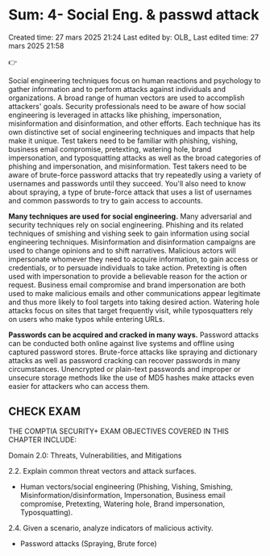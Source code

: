 # Sum: 4- Social Eng. & passwd attack

Created time: 27 mars 2025 21:24
Last edited by: OLB_
Last edited time: 27 mars 2025 21:58

<aside>
👉

Social engineering techniques focus on human reactions and
psychology to gather information and to perform attacks against
individuals and organizations. A broad range of human vectors are
used to accomplish attackers' goals.
Security professionals need to be aware of how social engineering is
leveraged in attacks like phishing, impersonation, misinformation and
disinformation, and other efforts. Each technique has its own
distinctive set of social engineering techniques and impacts that help
make it unique. Test takers need to be familiar with phishing, vishing,
business email compromise, pretexting, watering hole, brand
impersonation, and typosquatting attacks as well as the broad
categories of phishing and impersonation, and misinformation.
Test takers need to be aware of brute-force password attacks that try
repeatedly using a variety of usernames and passwords until they
succeed. You'll also need to know about spraying, a type of brute-force
attack that uses a list of usernames and common passwords to try to
gain access to accounts.

**Many techniques are used for social engineering.** Many
adversarial and security techniques rely on social engineering.
Phishing and its related techniques of smishing and vishing seek to
gain information using social engineering techniques. Misinformation
and disinformation campaigns are used to change opinions and to
shift narratives. Malicious actors will impersonate whomever they
need to acquire information, to gain access or credentials, or to
persuade individuals to take action. Pretexting is often used with
impersonation to provide a believable reason for the action or request.
Business email compromise and brand impersonation are both used to
make malicious emails and other communications appear legitimate
and thus more likely to fool targets into taking desired action.
Watering hole attacks focus on sites that target frequently visit, while
typosquatters rely on users who make typos while entering URLs.

**Passwords can be acquired and cracked in many ways.**
Password attacks can be conducted both online against live systems
and offline using captured password stores. Brute-force attacks like
spraying and dictionary attacks as well as password cracking can
recover passwords in many circumstances. Unencrypted or plain-text
passwords and improper or unsecure storage methods like the use of
MD5 hashes make attacks even easier for attackers who can access
them.

</aside>

## CHECK EXAM

THE COMPTIA SECURITY+ EXAM OBJECTIVES
COVERED IN THIS CHAPTER INCLUDE:

Domain 2.0: Threats, Vulnerabilities, and Mitigations

2.2. Explain common threat vectors and attack surfaces.

- Human vectors/social engineering (Phishing, Vishing,
Smishing, Misinformation/disinformation,
Impersonation, Business email compromise,
Pretexting, Watering hole, Brand impersonation,
Typosquatting).

2.4. Given a scenario, analyze indicators of malicious
activity.

- Password attacks (Spraying, Brute force)